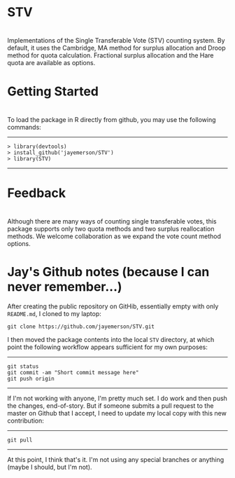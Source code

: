 # STV
#
Implementations of the Single Transferable Vote (STV) counting 
system. By default, it uses the Cambridge, MA method for surplus allocation
and Droop method for quota calculation.  Fractional surplus allocation
and the Hare quota are available as options.

# Getting Started
#
To load the package in R directly from github, you may use the following commands:

---
    > library(devtools)
    > install_github('jayemerson/STV')
    > library(STV)
---

# Feedback
#
Although there are many ways of counting single transferable votes, this package supports only two quota methods and two surplus reallocation methods. We welcome collaboration as we expand the vote count method options.

# Jay's Github notes (because I can never remember...)

After creating the public repository on GitHib, essentially empty
with only `README.md`, I cloned to my laptop:

    git clone https://github.com/jayemerson/STV.git
    
I then moved the package contents into the local `STV` directory,
at which point the following workflow appears sufficient for my own
purposes:

---
    git status
    git commit -am "Short commit message here"
    git push origin
---

If I'm not working with anyone, I'm pretty much set.  I do work and then
push the changes, end-of-story.  But if someone submits a pull request
to the master on Github that I accept, I need to update my local copy
with this new contribution:

---
    git pull
---

At this point, I think that's it.  I'm not using any special branches
or anything (maybe I should, but I'm not).

